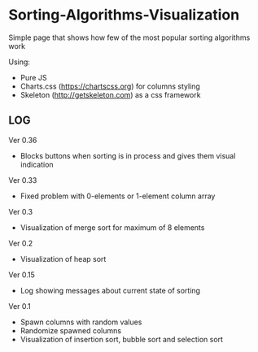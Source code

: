 # Sorting-Algorithms-Visualization
Simple page that shows how few of the most popular sorting algorithms work

Using:
  * Pure JS
  * Charts.css (https://chartscss.org) for columns styling
  * Skeleton (http://getskeleton.com) as a css framework

LOG
--------
Ver 0.36
  * Blocks buttons when sorting is in process and gives them visual indication

Ver 0.33
  * Fixed problem with 0-elements or 1-element column array
 
Ver 0.3 
  * Visualization of merge sort for maximum of 8 elements

Ver 0.2
  * Visualization of heap sort

Ver 0.15
  * Log showing messages about current state of sorting

Ver 0.1
  * Spawn columns with random values
  * Randomize spawned columns
  * Visualization of insertion sort, bubble sort and selection sort
